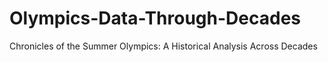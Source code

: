 # Olympics-Data-Through-Decades
Chronicles of the Summer Olympics: A Historical Analysis Across Decades
